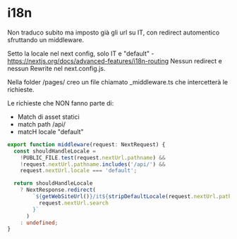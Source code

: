 # i18n

Non traduco subito ma imposto già gli url su IT, con redirect automentico sfruttando un middleware.

Setto la locale nel next config, solo IT e "default" - https://nextjs.org/docs/advanced-features/i18n-routing
Nessun redirect e nessun Rewrite nel next.config.js.

Nella folder /pages/ creo un file chiamato \_middleware.ts che intercetterà le richieste.

Le richieste che NON fanno parte di:

- Match di asset statici
- match path /api/
- matcH locale "default"

```ts
export function middleware(request: NextRequest) {
  const shouldHandleLocale =
    !PUBLIC_FILE.test(request.nextUrl.pathname) &&
    !request.nextUrl.pathname.includes('/api/') &&
    request.nextUrl.locale === 'default';

  return shouldHandleLocale
    ? NextResponse.redirect(
        `${getWebSiteUrl()}/it${stripDefaultLocale(request.nextUrl.pathname)}${
          request.nextUrl.search
        }`
      )
    : undefined;
}
```
